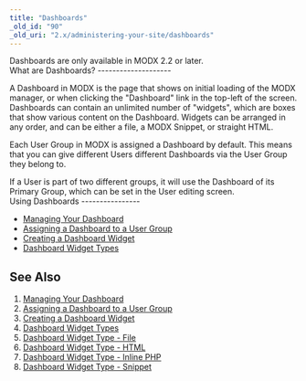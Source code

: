 ```yaml
---
title: "Dashboards"
_old_id: "90"
_old_uri: "2.x/administering-your-site/dashboards"
---
```


<div class="note">Dashboards are only available in MODX 2.2 or later.</div>What are Dashboards?
--------------------

A Dashboard in MODX is the page that shows on initial loading of the MODX manager, or when clicking the "Dashboard" link in the top-left of the screen. Dashboards can contain an unlimited number of "widgets", which are boxes that show various content on the Dashboard. Widgets can be arranged in any order, and can be either a file, a MODX Snippet, or straight HTML.

Each User Group in MODX is assigned a Dashboard by default. This means that you can give different Users different Dashboards via the User Group they belong to.

<div class="info">If a User is part of two different groups, it will use the Dashboard of its Primary Group, which can be set in the User editing screen.</div>Using Dashboards
----------------

- [Managing Your Dashboard](/revolution/2.x/administering-your-site/dashboards/managing-your-dashboard "Managing Your Dashboard")
- [Assigning a Dashboard to a User Group](/revolution/2.x/administering-your-site/dashboards/assigning-a-dashboard-to-a-user-group "Assigning a Dashboard to a User Group")
- [Creating a Dashboard Widget](/revolution/2.x/administering-your-site/dashboards/creating-a-dashboard-widget "Creating a Dashboard Widget")
- [Dashboard Widget Types](/revolution/2.x/administering-your-site/dashboards/dashboard-widget-types "Dashboard Widget Types")

See Also
--------

1. [Managing Your Dashboard](/revolution/2.x/administering-your-site/dashboards/managing-your-dashboard)
2. [Assigning a Dashboard to a User Group](/revolution/2.x/administering-your-site/dashboards/assigning-a-dashboard-to-a-user-group)
3. [Creating a Dashboard Widget](/revolution/2.x/administering-your-site/dashboards/creating-a-dashboard-widget)
4. [Dashboard Widget Types](/revolution/2.x/administering-your-site/dashboards/dashboard-widget-types)
  1. [Dashboard Widget Type - File](/revolution/2.x/administering-your-site/dashboards/dashboard-widget-types/dashboard-widget-type-file)
  2. [Dashboard Widget Type - HTML](/revolution/2.x/administering-your-site/dashboards/dashboard-widget-types/dashboard-widget-type-html)
  3. [Dashboard Widget Type - Inline PHP](/revolution/2.x/administering-your-site/dashboards/dashboard-widget-types/dashboard-widget-type-inline-php)
  4. [Dashboard Widget Type - Snippet](/revolution/2.x/administering-your-site/dashboards/dashboard-widget-types/dashboard-widget-type-snippet)